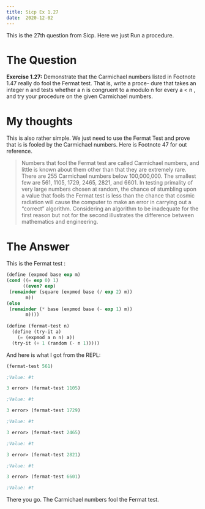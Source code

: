 ```yaml
---
title: Sicp Ex 1.27
date:  2020-12-02
---
```


This is the 27th question from Sicp. Here we just Run a procedure.

# The Question

**Exercise 1.27:** Demonstrate that the Carmichael numbers listed in
Footnote 1.47 really do fool the Fermat test. That is, write a proce-
dure that takes an integer n and tests whether a n is congruent to
a modulo n for every a < n , and try your procedure on the given
Carmichael numbers.

# My thoughts

This is also rather simple. We just need to use the Fermat Test and
prove that is is fooled by the Carmichael numbers. Here is Footnote 47
for out reference.

> Numbers that fool the Fermat test are called Carmichael numbers, and little
> is known about them other than that they are extremely rare. There are 255
> Carmichael numbers below 100,000,000. The smallest few are 561, 1105, 1729,
> 2465, 2821, and 6601. In testing primality of very large numbers chosen at random,
> the chance of stumbling upon a value that fools the Fermat test is less than the
> chance that cosmic radiation will cause the computer to make an error in carrying
> out a “correct” algorithm. Considering an algorithm to be inadequate for the first
> reason but not for the second illustrates the difference between mathematics and
> engineering.

# The Answer

This is the Fermat test :

```scheme
(define (expmod base exp m)
(cond ((= exp 0) 1)
      ((even? exp)
 (remainder (square (expmod base (/ exp 2) m))
	   m))
(else
 (remainder (* base (expmod base (- exp 1) m))
	   m))))
	 	   
(define (fermat-test n)
  (define (try-it a)
    (= (expmod a n n) a))
  (try-it (+ 1 (random (- n 1)))))
```

And here is what I got from the REPL:

```scheme
(fermat-test 561)

;Value: #t

3 error> (fermat-test 1105)

;Value: #t

3 error> (fermat-test 1729)

;Value: #t

3 error> (fermat-test 2465)

;Value: #t

3 error> (fermat-test 2821)

;Value: #t

3 error> (fermat-test 6601)

;Value: #t
```

There you go. The Carmichael numbers fool the Fermat test.

